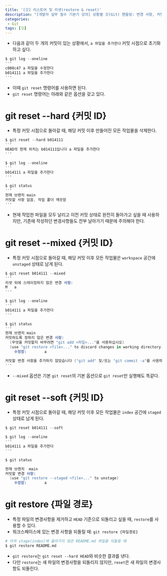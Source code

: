 ```yaml
---
title: '[깃] 리스토어 및 리셋(restore & reset)'
description: "[개발자 실무 필수 기본기 강의] 상황별 깃(Git) 핸들링: 변경 사항, 커밋을 초기화"
categories:
 - Git
tags: [깃]
---
```


- 다음과 같이 두 개의 커밋이 있는 상황에서, `a 파일을 추가한다` 커밋 시점으로 초기화하고 싶다.

```s
$ git log --oneline
'''
c008c47 a 파일을 수정한다
b014111 a 파일을 추가한다
'''
```

- 이때 `git reset` 명령어를 사용하면 된다.
- `git reset` 명령어는 아래와 같은 옵션을 갖고 있다.

# git reset --hard {커밋 ID}
- 특정 커밋 시점으로 돌아갈 때, 해당 커밋 이후 만들어진 모든 작업물을 삭제한다.

```s
$ git reset --hard b014111 
'''
HEAD의 현재 위치는 b014111입니다 a 파일을 추가한다
'''

$ git log --oneline
'''
b014111 a 파일을 추가한다
'''

$ git status
'''
현재 브랜치 main
커밋할 사항 없음, 작업 폴더 깨끗함
'''
```

- 현재 작업한 파일을 모두 날리고 이전 커밋 상태로 완전히 돌아가고 싶을 때 사용하지만, 기존에 작성하던 변경사항들도 전부 날아가기 때문에 주의해야 한다.

# git reset --mixed {커밋 ID}
- 특정 커밋 시점으로 돌아갈 때, 해당 커밋 이후 모든 작업물은 `workspace` 공간에 `unstaged` 상태로 남게 된다.

```s
$ git reset b014111 --mixed
'''
리셋 뒤에 스테이징하지 않은 변경 사항:
M	a
'''

$ git log --oneline
'''
b014111 a 파일을 추가한다
'''

$ git status
'''
현재 브랜치 main
커밋하도록 정하지 않은 변경 사항:
  (무엇을 커밋할지 바꾸려면 "git add <파일>..."을 사용하십시오)
  (use "git restore <file>..." to discard changes in working directory)
	수정함:        a

커밋할 변경 사항을 추가하지 않았습니다 ("git add" 및/또는 "git commit -a"를 사용하십시오)
'''
```
- `--mixed` 옵션은 기본 `git reset`의 기본 옵션으로 `git reset`만 실행해도 똑같다.

# git reset --soft {커밋 ID}
- 특정 커밋 시점으로 돌아갈 때, 해당 커밋 이후 모든 작업물은 `index` 공간에 `staged` 상태로 남게 된다.

```s
$ git reset b014111 --soft

$ git log --oneline
'''
b014111 a 파일을 추가한다
'''

$ git status

현재 브랜치  main
커밋할 변경 사항:
  (use "git restore --staged <file>..." to unstage)
	수정함:        a
```

# git restore {파일 경로}
- 특정 파일의 변경사항을 제거하고 `HEAD` 기준으로 되돌리고 싶을 때, `restore`를 사용할 수 있다.
- 워크스페이스에 있는 변경 사항을 되돌릴 때: `git restore {파일경로}`

```s
# 아직 stage(index)에 올라가지 않은 README.md 파일을 되돌릴 때  
$ git restore README.md
```

- `git restore`는 `git reset --hard HEAD`와 비슷한 결과를 낸다.
- 다만 `restore`는 새 파일의 변경사항을 되돌리지 않지만, `reset`은 새 파일의 변경사항도 되돌린다.
